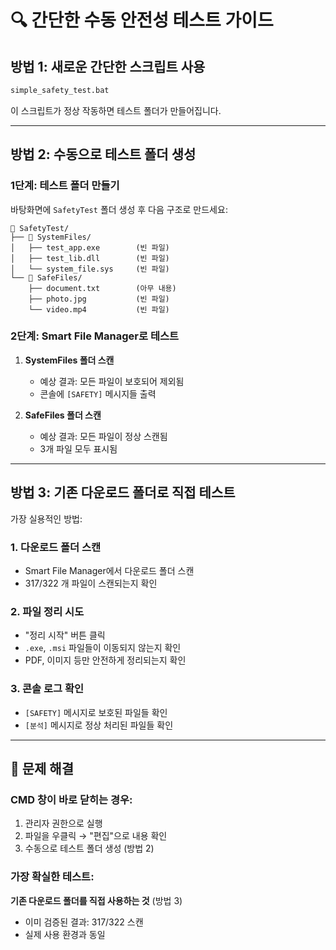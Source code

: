 # 🔍 간단한 수동 안전성 테스트 가이드

## 방법 1: 새로운 간단한 스크립트 사용

```cmd
simple_safety_test.bat
```

이 스크립트가 정상 작동하면 테스트 폴더가 만들어집니다.

---

## 방법 2: 수동으로 테스트 폴더 생성

### 1단계: 테스트 폴더 만들기
바탕화면에 `SafetyTest` 폴더 생성 후 다음 구조로 만드세요:

```
📁 SafetyTest/
├── 📁 SystemFiles/
│   ├── test_app.exe        (빈 파일)
│   ├── test_lib.dll        (빈 파일)
│   └── system_file.sys     (빈 파일)
└── 📁 SafeFiles/
    ├── document.txt        (아무 내용)
    ├── photo.jpg           (빈 파일)
    └── video.mp4           (빈 파일)
```

### 2단계: Smart File Manager로 테스트

1. **SystemFiles 폴더 스캔**
   - 예상 결과: 모든 파일이 보호되어 제외됨
   - 콘솔에 `[SAFETY]` 메시지들 출력

2. **SafeFiles 폴더 스캔**
   - 예상 결과: 모든 파일이 정상 스캔됨
   - 3개 파일 모두 표시됨

---

## 방법 3: 기존 다운로드 폴더로 직접 테스트

가장 실용적인 방법:

### 1. 다운로드 폴더 스캔
- Smart File Manager에서 다운로드 폴더 스캔
- 317/322 개 파일이 스캔되는지 확인

### 2. 파일 정리 시도
- "정리 시작" 버튼 클릭
- `.exe`, `.msi` 파일들이 이동되지 않는지 확인
- PDF, 이미지 등만 안전하게 정리되는지 확인

### 3. 콘솔 로그 확인
- `[SAFETY]` 메시지로 보호된 파일들 확인
- `[분석]` 메시지로 정상 처리된 파일들 확인

---

## 🚨 문제 해결

### CMD 창이 바로 닫히는 경우:
1. 관리자 권한으로 실행
2. 파일을 우클릭 → "편집"으로 내용 확인
3. 수동으로 테스트 폴더 생성 (방법 2)

### 가장 확실한 테스트:
**기존 다운로드 폴더를 직접 사용하는 것** (방법 3)
- 이미 검증된 결과: 317/322 스캔
- 실제 사용 환경과 동일